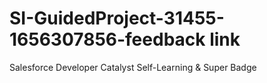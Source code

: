 # SI-GuidedProject-31455-1656307856-feedback link
Salesforce Developer Catalyst Self-Learning &amp; Super Badge
